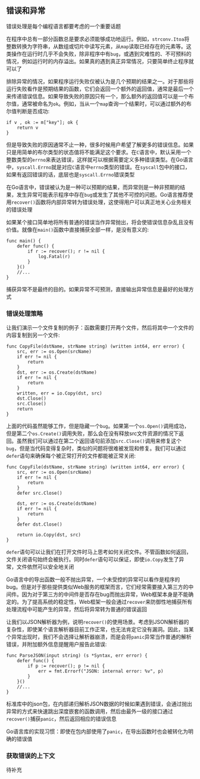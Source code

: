 ## 错误和异常

错误处理是每个编程语言都要考虑的一个重要话题

在程序中总有一部分函数总是要求必须能够成功地运行。例如，`strconv.Itoa`将整数转换为字符串，从数组或切片中读写元素，从`map`读取已经存在的元素等。这类操作在运行时几乎不会失败，除非程序中有`bug`，或遇到灾难性的、不可预料的情况，例如运行时的内存溢出。如果真的遇到真正异常情况，只要简单终止程序就可以了

排除异常的情况，如果程序运行失败仅被认为是几个预期的结果之一。对于那些将运行失败看作是预期结果的函数，它们会返回一个额外的返回值，通常是最后一个来传递错误信息。如果导致失败的原因只有一个，那么额外的返回值可以是一个布尔值，通常被命名为`ok`。例如，当从一个`map`查询一个结果时，可以通过额外的布尔值判断是否成功:
```
if v , ok := m["key"]; ok {
    return v
}
```

但是导致失败的原因通常不止一种，很多时候用户希望了解更多的错误信息。如果只是用简单的布尔类型的状态值将不能满足这个要求。在`C`语言中，默认采用一个整数类型的`errno`来表达错误，这样就可以根据需要定义多种错误类型。在Go语言中，`syscall.Errno`就是对应`C`语言中`errno`类型的错误。在`syscall`包中的接口，如果有返回错误的话，底层也是`syscall.Errno`错误类型

在Go语言中，错误被认为是一种可以预期的结果，而异常则是一种非预期的结果，发生异常可能表示程序中存在`bug`或发生了其他不可控的问题。Go语言推荐使用`recover()`函数将内部异常转为错误处理，这使得用户可以真正地关心业务相关的错误处理

如果某个接口简单地将所有普通的错误当作异常抛出，将会使错误信息杂乱且没有价值。就像在`main()`函数中直接捕获全部一样，是没有意义的:
```
func main() {
    defer func() {
        if r := recover(); r != nil {
            log.Fatal(r)
        }
    }()
    //...
}
```
捕获异常不是最终的目的。如果异常不可预测，直接输出异常信息是最好的处理方式

### 错误处理策略

让我们演示一个文件复制的例子：函数需要打开两个文件，然后将其中一个文件的内容复制到另一个文件:
```
func CopyFile(dstName, strName string) (written int64, err error) {
	src, err := os.Open(srcName)
	if err != nil {
		return
	}
	dst, err := os.Create(dstName)
	if err != nil {
		return
	}
	written, err = io.Copy(dst, src)
	dst.Close()
	src.Close()
	return
}
```
上面的代码虽然能够工作，但是隐藏一个`bug`。如果第一个`os.Open()`调用成功，但是第二个`os.Create()`调用失败，那么会在没有释放src文件资源的情况下返回。虽然我们可以通过在第二个返回语句前添加`src.Close()`调用来修复这个`bug`，但是当代码变得复杂时，类似的问题将很难被发现和修复。我们可以通过`defer`语句来确保每个被正常打开的文件都能被正常关闭:
```
func CopyFile(dstName, strName string) (written int64, err error) {
	src, err := os.Open(srcName)
	if err != nil {
		return
	}
    defer src.Close()

	dst, err := os.Create(dstName)
	if err != nil {
		return
	}
    defer dst.Close()
	
	return io.Copy(dst, src)
}
```
`defer`语句可以让我们在打开文件时马上思考如何关闭文件。不管函数如何返回，文件关闭语句始终会被执行。同时`defer`语句可以保证，即使`io.Copy`发生了异常，文件依然可以安全地关闭

Go语言中的导出函数一般不抛出异常，一个未受控的异常可以看作是程序的bug。但是对于那些提供类似Web服务的框架而言，它们经常需要接入第三方的中间件。因为对于第三方的中间件是否存在bug而抛出异常，Web框架本身是不能确定的。为了提高系统的稳定性，Web框架一般会通过`recover`来防御性地捕获所有处理流程中可能产生的异常，然后将异常转为普通的错误返回

让我们以JSON解析器为例，说明`recover()`的使用场景。考虑到JSON解析器的复杂性，即使某个语言解析器目前工作正常，也无法肯定它没有漏洞。因此，当某个异常出现时，我们不会选择让解析器崩溃，而是会将`panic`异常当作普通的解析错误，并附加额外信息提醒用户报告此错误:
```
func ParseJSON(input string) (s *Syntax, err error) {
    defer func() {
        if p := recover(); p != nil {
            err = fmt.Errorf("JSON: internal error: %v", p)
        }
    }()
    //...
}
```

标准库中的json包，在内部递归解析JSON数据的时候如果遇到错误，会通过抛出异常的方式来快速跳出深度嵌套的函数调用，然后由最外一级的接口通过`recover()`捕获`panic`，然后返回相应的错误信息

Go语言库的实现习惯：即使在包内部使用了`panic`，在导出函数时也会被转化为明确的错误值

### 获取错误的上下文

待补充